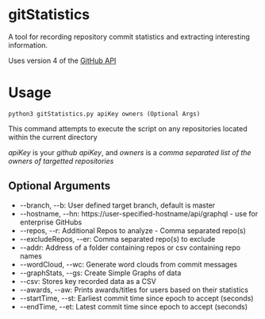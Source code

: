 # gitStatistics
A tool for recording repository commit statistics and extracting interesting information.

Uses version 4 of the [GitHub API](https://docs.github.com/en/graphql)
# Usage
```python3 gitStatistics.py apiKey owners (Optional Args)```

This command attempts to execute the script on any repositories located within the current directory

*apiKey* is your *github apiKey*, and *owners* is a *comma separated list of the owners of targetted repositories*

## Optional Arguments
- --branch, --b: User defined target branch, default is master
- --hostname, --hn: https://user-specified-hostname/api/graphql - use for enterprise GitHubs
- --repos, --r: Additional Repos to analyze - Comma separated repo(s)
- --excludeRepos, --er: Comma separated repo(s) to exclude
- --addr: Address of a folder containing repos or csv containing repo names
- --wordCloud, --wc: Generate word clouds from commit messages
- --graphStats, --gs: Create Simple Graphs of data
- --csv: Stores key recorded data as a CSV
- --awards, --aw: Prints awards/titles for users based on their statistics
- --startTime, --st: Earliest commit time since epoch to accept (seconds)
- --endTime, --et: Latest commit time since epoch to accept (seconds)
